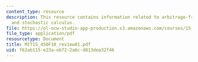 ```yaml
---
content_type: resource
description: This resource contains information related to arbitrage-free pricing
  and stochastic calculus.
file: https://ol-ocw-studio-app-production.s3.amazonaws.com/courses/15-450-analytics-of-finance-fall-2010/f62ab115e23aeb722a6cd813dea32f46_MIT15_450F10_review01.pdf
file_type: application/pdf
resourcetype: Document
title: MIT15_450F10_review01.pdf
uid: f62ab115-e23a-eb72-2a6c-d813dea32f46
---
```

